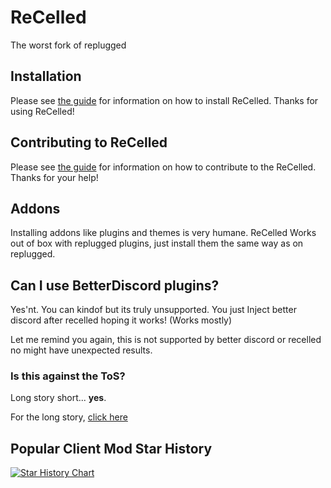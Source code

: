 # ReCelled

The worst fork of replugged

## Installation

Please see [the guide](https://github.com/ReCelled/recelled/blob/main/INSTALLATION.md) for
information on how to install ReCelled. Thanks for using ReCelled!

## Contributing to ReCelled

Please see [the guide](https://github.com/ReCelled/recelled/blob/main/CONTRIBUTING.md) for
information on how to contribute to the ReCelled. Thanks for your help!

## Addons

Installing addons like plugins and themes is very humane. ReCelled Works out of box with replugged
plugins, just install them the same way as on replugged.

## Can I use BetterDiscord plugins?

Yes'nt. You can kindof but its truly unsupported. You just Inject better discord after recelled
hoping it works! (Works mostly)

Let me remind you again, this is not supported by better discord or recelled no might have
unexpected results.

### Is this against the ToS?

Long story short... **yes**.

For the long story,
[click here](https://github.com/replugged-org/replugged/tree/main?tab=readme-ov-file#is-this-against-the-tos)

## Popular Client Mod Star History

[![Star History Chart](https://api.star-history.com/svg?repos=Vendicated/Vencord,BetterDiscord/BetterDiscord,replugged-org/replugged,recelled/recelled&type=Timeline&theme=auto)](https://star-history.com/#Vendicated/Vencord&BetterDiscord/BetterDiscord&replugged-org/replugged&recelled/recelled&Timeline)

<!-- use me senpai>
